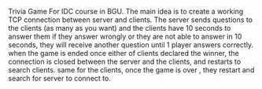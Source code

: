 Trivia Game For IDC course in BGU.
The main idea is to create a working TCP connection between server and clients.
The server sends questions to the clients (as many as you want) and the clients have 10 seconds to answer them
if they answer wrongly or they are not able to answer in 10 seconds, they will receive another question until 1 player answers correctly.
when the game is ended once either of clients declared the winner, the connection is closed between the server and the clients, and restarts to search clients.
same for the clients, once the game is over , they restart and search for server to connect to.
